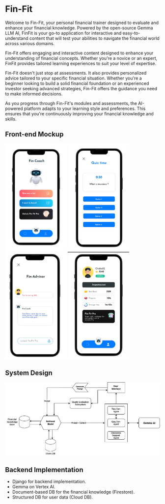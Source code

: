 # Fin-Fit

Welcome to Fin-Fit, your personal financial trainer designed to evaluate and enhance your financial knowledge. Powered by the open-source Gemma LLM AI, FinFit is your go-to application for interactive and easy-to-understand content that will test your abilities to navigate the financial world across various domains.

Fin-Fit offers engaging and interactive content designed to enhance your understanding of financial concepts. Whether you're a novice or an expert, FinFit provides tailored learning experiences to suit your level of expertise.

Fin-Fit doesn't just stop at assessments. It also provides personalized advice tailored to your specific financial situation. Whether you're a beginner looking to build a solid financial foundation or an experienced investor seeking advanced strategies, Fin-Fit offers the guidance you need to make informed decisions.

As you progress through Fin-Fit's modules and assessments, the AI-powered platform adapts to your learning style and preferences. This ensures that you're continuously improving your financial knowledge and skills.

## Front-end Mockup

<img src="./images/index.jpg" width="200" height="350"/>  
<img src="./images/quiz.jpg" width="200" height="350"/> 
<img src="./images/advisor.jpg" width="200" height="350"/> 
<img src="./images/profile.jpg" width="200" height="350"/> 


## System Design

![design-model](./images/FinFit%20-%20Design(1).png)

## Backend Implementation
- Django for backend implementation.
- Gemma on Vertex AI.
- Document-based DB for the financial knowledge (Firestore).
- Structured DB for user data (Cloud DB).